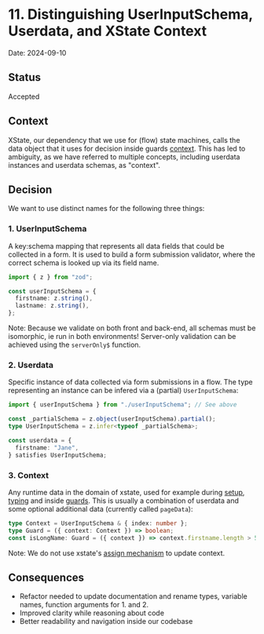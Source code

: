 # 11. Distinguishing UserInputSchema, Userdata, and XState Context

Date: 2024-09-10

## Status

Accepted

## Context

XState, our dependency that we use for (flow) state machines, calls the data object that it uses for decision inside guards [context](https://stately.ai/docs/context). This has led to ambiguity, as we have referred to multiple concepts, including userdata instances and userdata schemas, as "context".

## Decision

We want to use distinct names for the following three things:

### 1. UserInputSchema

A key:schema mapping that represents all data fields that could be collected in a form. It is used to build a form submission validator, where the correct schema is looked up via its field name.

```typescript
import { z } from "zod";

const userInputSchema = {
  firstname: z.string(),
  lastname: z.string(),
};
```

Note: Because we validate on both front and back-end, all schemas must be isomorphic, ie run in both environments! Server-only validation can be achieved using the `serverOnly$` function.

### 2. Userdata

Specific instance of data collected via form submissions in a flow. The type representing an instance can be infered via a (partial) `UserInputSchema`:

```typescript
import { userInputSchema } from "./userInputSchema"; // See above

const _partialSchema = z.object(userInputSchema).partial();
type UserInputSchema = z.infer<typeof _partialSchema>;

const userdata = {
  firstname: "Jane",
} satisfies UserInputSchema;
```

### 3. Context

Any runtime data in the domain of xstate, used for example during [setup](https://stately.ai/docs/setup), [typing](https://stately.ai/docs/typescript#specifying-types) and inside [guards](https://stately.ai/docs/guards#guard-object). This is usually a combination of userdata and some optional additional data (currently called `pageData`):

```typescript
type Context = UserInputSchema & { index: number };
type Guard = ({ context: Context }) => boolean;
const isLongName: Guard = ({ context }) => context.firstname.length > 5;
```

Note: We do not use xstate's [assign mechanism](https://stately.ai/docs/context#updating-context-with-assign) to update context.

## Consequences

- Refactor needed to update documentation and rename types, variable names, function arguments for 1. and 2.
- Improved clarity while reasoning about code
- Better readability and navigation inside our codebase
